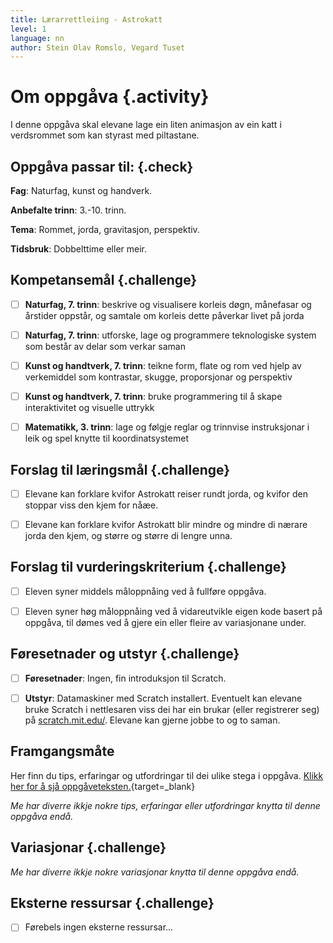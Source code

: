 ```yaml
---
title: Lærarrettleiing - Astrokatt
level: 1
language: nn
author: Stein Olav Romslo, Vegard Tuset
---
```



# Om oppgåva {.activity}

I denne oppgåva skal elevane lage ein liten animasjon av ein katt i verdsrommet
som kan styrast med piltastane.

## Oppgåva passar til: {.check}

__Fag__: Naturfag, kunst og handverk.

__Anbefalte trinn__: 3.-10. trinn.

__Tema__: Rommet, jorda, gravitasjon, perspektiv.

__Tidsbruk__: Dobbelttime eller meir.

## Kompetansemål {.challenge}

- [ ]  __Naturfag, 7. trinn__: beskrive og visualisere korleis døgn, månefasar
       og årstider oppstår, og samtale om korleis dette påverkar livet på jorda

- [ ]  __Naturfag, 7. trinn__: utforske, lage og programmere teknologiske
       system som består av delar som verkar saman

- [ ]  __Kunst og handtverk, 7. trinn__: teikne form, flate og rom ved hjelp av
       verkemiddel som kontrastar, skugge, proporsjonar og perspektiv

- [ ]   __Kunst og handtverk, 7. trinn__: bruke programmering til å skape
       interaktivitet og visuelle uttrykk

- [ ]  __Matematikk, 3. trinn__: lage og følgje reglar og trinnvise
       instruksjonar i leik og spel knytte til koordinatsystemet

## Forslag til læringsmål {.challenge}

- [ ] Elevane kan forklare kvifor Astrokatt reiser rundt jorda, og kvifor den
  stoppar viss den kjem for nåæe.

- [ ] Elevane kan forklare kvifor Astrokatt blir mindre og mindre di nærare
  jorda den kjem, og større og større di lengre unna.

## Forslag til vurderingskriterium {.challenge}

- [ ] Eleven syner middels måloppnåing ved å fullføre oppgåva.

- [ ] Eleven syner høg måloppnåing ved å vidareutvikle eigen kode basert på
  oppgåva, til dømes ved å gjere ein eller fleire av variasjonane under.

## Føresetnader og utstyr {.challenge}

- [ ] __Føresetnader__: Ingen, fin introduksjon til Scratch.

- [ ] __Utstyr__: Datamaskiner med Scratch installert. Eventuelt kan elevane
  bruke Scratch i nettlesaren viss dei har ein brukar (eller registrerer seg) på
  [scratch.mit.edu/](https://scratch.mit.edu/). Elevane kan gjerne jobbe to og
  to saman.

## Framgangsmåte

Her finn du tips, erfaringar og utfordringar til dei ulike stega i oppgåva.
[Klikk her for å sjå
oppgåveteksten.](../astrokatt/astrokatt_nn.html){target=_blank}

_Me har diverre ikkje nokre tips, erfaringar eller utfordringar knytta til denne
oppgåva endå._

## Variasjonar {.challenge}

_Me har diverre ikkje nokre variasjonar knytta til denne oppgåva endå._

## Eksterne ressursar {.challenge}

- [ ] Førebels ingen eksterne ressursar...

